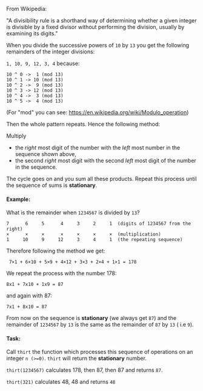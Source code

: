 <p>From Wikipedia:</p>
<p>"A divisibility rule is a shorthand way of determining whether a given integer is divisible by a fixed divisor without performing the division, usually by examining its digits."</p>
<p>When you divide the successive powers of <code>10</code> by <code>13</code> you get the following remainders of the integer divisions:  </p>
<p><code>1, 10, 9, 12, 3, 4</code> because:</p>
<pre><code>10 ^ 0 -&gt;  1 (mod 13)
10 ^ 1 -&gt; 10 (mod 13)
10 ^ 2 -&gt;  9 (mod 13)
10 ^ 3 -&gt; 12 (mod 13)
10 ^ 4 -&gt;  3 (mod 13)
10 ^ 5 -&gt;  4 (mod 13)
</code></pre>
<p>(For "mod" you can see:
<a href="https://en.wikipedia.org/wiki/Modulo_operation" data-turbolinks="false" target="_blank">https://en.wikipedia.org/wiki/Modulo_operation</a>)</p>
<p>Then the whole pattern repeats. Hence the following method:</p>
<p>Multiply </p>
<ul>
<li>the <em>right</em> most digit of the number with the <em>left</em> most number 
in the sequence shown above, </li>
<li>the second <em>right</em> most digit with the second <em>left</em> most digit of the number in the sequence.</li>
</ul>
<p>The cycle goes on and you sum all these products. Repeat this process until the sequence of sums is <strong>stationary</strong>.</p>
<h4 id="example">Example:</h4>
<p>What is the remainder when <code>1234567</code> is divided by <code>13</code>?</p>
<pre><code>7      6     5      4     3     2     1  (digits of 1234567 from the right)
×      ×     ×      ×     ×     ×     ×  (multiplication)
1     10     9     12     3     4     1  (the repeating sequence)
</code></pre>
<p>Therefore following the method we get:</p>
<p><code> 7×1 + 6×10 + 5×9 + 4×12 + 3×3 + 2×4 + 1×1 = 178</code> </p>
<p>We repeat the process with the number 178:</p>
<p><code>8x1 + 7x10 + 1x9 = 87</code></p>
<p>and again with 87:</p>
<p><code>7x1 + 8x10 = 87</code></p>
<p>From now on the sequence is <strong>stationary</strong> (we always get <code>87</code>) and the remainder of <code>1234567</code> by <code>13</code> is 
the same as the remainder of <code>87</code> by <code>13</code> ( i.e <code>9</code>).</p>
<h4 id="task">Task:</h4>
<p>Call <code>thirt</code> the function which processes this sequence of operations on an integer <code>n (&gt;=0)</code>. <code>thirt</code> will return the <strong>stationary</strong> number.</p>
<p><code>thirt(1234567)</code> calculates 178, then 87, then 87 and returns <code>87</code>.</p>
<p><code>thirt(321)</code> calculates 48, 48 and returns <code>48</code></p>

